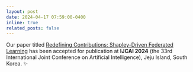 ```yaml
---
layout: post
date: 2024-04-17 07:59:00-0400
inline: true
related_posts: false
---
```


Our paper titled [Redefining Contributions: Shapley-Driven Federated Learning](https://tnurbek.github.io/shapfed/) has been accepted for publication at **IJCAI 2024** (the 33rd International Joint Conference on Artificial Intelligence), Jeju Island, South Korea. :sparkles: 
